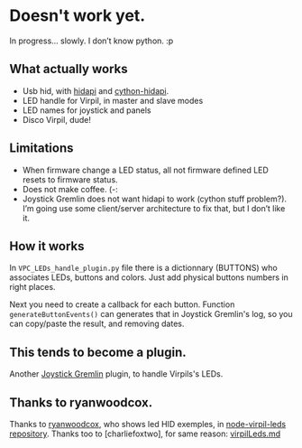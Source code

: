 # Doesn't work yet.
In progress… slowly. I don’t know python. :p

## What actually works
- Usb hid, with [hidapi](https://github.com/libusb/hidapi) and [cython-hidapi](https://pypi.org/project/hidapi/).
- LED handle for Virpil, in master and slave modes
- LED names for joystick and panels
- Disco Virpil, dude!

## Limitations
- When firmware change a LED status, all not firmware defined LED resets to firmware status.
- Does not make coffee. (-:
- Joystick Gremlin does not want hidapi to work (cython stuff problem?).
I’m going use some client/server architecture to fix that, but I don’t like it.

## How it works
In `VPC_LEDs_handle_plugin.py` file there is a dictionnary (BUTTONS) who associates LEDs, buttons and colors.
Just add physical buttons numbers in right places.

Next you need to create a callback for each button.
Function `generateButtonEvents()` can generates that in Joystick Gremlin's log, so you can copy/paste the result, and removing dates.

## This tends to become a plugin.
Another [Joystick Gremlin](https://github.com/WhiteMagic/JoystickGremlin) plugin, to handle Virpils's LEDs.


## Thanks to ryanwoodcox.
Thanks to [ryanwoodcox](https://github.com/ryanwoodcox), who shows led HID exemples,
in [node-virpil-leds repository](https://github.com/ryanwoodcox/node-virpil-leds).
Thanks too to [charliefoxtwo], for same reason: [virpilLeds.md](https://gist.github.com/charliefoxtwo/d294636e322402d1ea4a0f7b7e8aa52c)